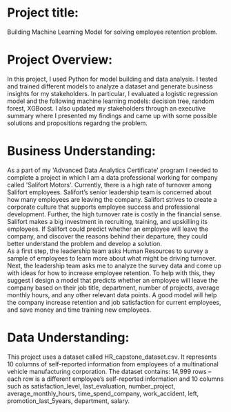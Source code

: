 # Project title: 
  Building Machine Learning Model for solving employee retention problem.

# Project Overview:
  In this project, I used Python for model building and data analysis. I tested and trained different models to analyze a dataset and generate business insights for my stakeholders. In particular, I evaluated a logistic regression model and the following machine learning models: decision tree, random forest, XGBoost. I also updated my stakeholders through an executive summary where I presented my findings and came up with some possible solutions and propositions regardng the problem.

# Business Understanding:
  As a part of my 'Advanced Data Analytics Certificate' program I needed to complete a project in which I am a data professional working for company called 'Salifort Motors'. 
  Currently, there is a high rate of turnover among Salifort employees. Salifort’s senior leadership team is concerned about how many employees are leaving the company. Salifort strives to create a corporate culture that supports employee success and professional development. Further, the high turnover rate is costly in the financial sense. Salifort makes a big investment in recruiting, training, and upskilling its employees. If Salifort could predict whether an employee will leave the company, and discover the reasons behind their departure, they could better understand the problem and develop a solution.  
  As a first step, the leadership team asks Human Resources to survey a sample of employees to learn more about what might be driving turnover.  
Next, the leadership team asks me to analyze the survey data and come up with ideas for how to increase employee retention. To help with this, they suggest I design a model that predicts whether an employee will leave the company based on their job title, department, number of projects, average monthly hours, and any other relevant data points. A good model will help the company increase retention and job satisfaction for current employees, and save money and time training new employees. 

# Data Understanding:
This project uses a dataset called HR_capstone_dataset.csv. It represents 10 columns of self-reported information from employees of a multinational vehicle manufacturing corporation. 
The dataset contains:
14,999 rows – each row is a different employee’s self-reported information and 10 columns such as satisfaction_level, last_evaluation, number_project, average_monthly_hours, time_spend_company, work_accident, left, promotion_last_5years, department, salary.
